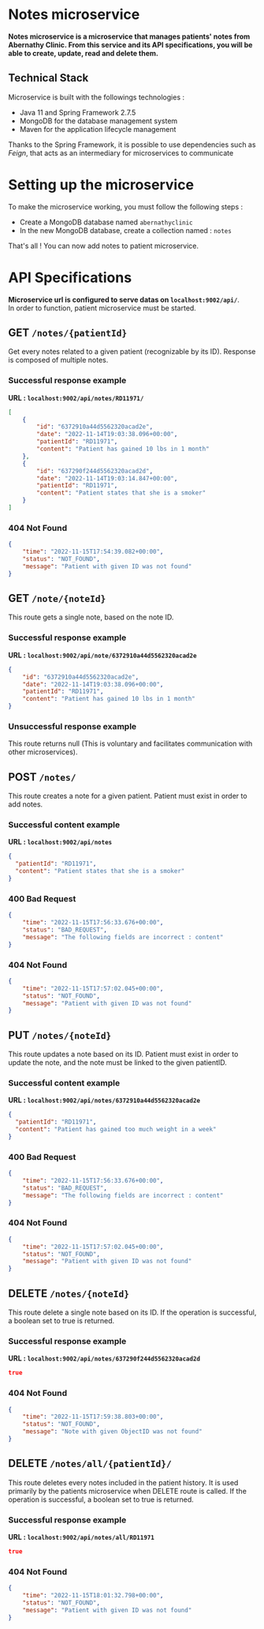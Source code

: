 # Notes microservice
**Notes microservice is a microservice that manages patients' notes from Abernathy Clinic.
From this service and its API specifications, you will be able to create, update, read and delete them.**

## Technical Stack
Microservice is built with the followings technologies :
- Java 11 and Spring Framework 2.7.5
- MongoDB for the database management system
- Maven for the application lifecycle management

Thanks to the Spring Framework, it is possible to use dependencies such as *Feign*, that acts as an intermediary for microservices to communicate

# Setting up the microservice
To make the microservice working, you must follow the following steps :
- Create a MongoDB database named `abernathyclinic`
- In the new MongoDB database, create a collection named : `notes`

That's all ! You can now add notes to patient microservice.

# API Specifications
**Microservice url is configured to serve datas on `localhost:9002/api/`**. <br>
In order to function, patient microservice must be started.

## **GET `/notes/{patientId}`**
Get every notes related to a given patient (recognizable by its ID). Response is composed of multiple notes.

### **Successful response example**
**URL : `localhost:9002/api/notes/RD11971/`**
```json
[
    {
        "id": "6372910a44d5562320acad2e",
        "date": "2022-11-14T19:03:38.096+00:00",
        "patientId": "RD11971",
        "content": "Patient has gained 10 lbs in 1 month"
    },
    {
        "id": "637290f244d5562320acad2d",
        "date": "2022-11-14T19:03:14.847+00:00",
        "patientId": "RD11971",
        "content": "Patient states that she is a smoker"
    }
]
```

### **404 Not Found**
```json
{
    "time": "2022-11-15T17:54:39.082+00:00",
    "status": "NOT_FOUND",
    "message": "Patient with given ID was not found"
}
```

## **GET `/note/{noteId}`**
This route gets a single note, based on the note ID.

### **Successful response example**
**URL : `localhost:9002/api/note/6372910a44d5562320acad2e`**
```json
{
    "id": "6372910a44d5562320acad2e",
    "date": "2022-11-14T19:03:38.096+00:00",
    "patientId": "RD11971",
    "content": "Patient has gained 10 lbs in 1 month"
}
```

### **Unsuccessful response example**
This route returns null (This is voluntary and facilitates communication with other microservices).

## **POST `/notes/`**
This route creates a note for a given patient. Patient must exist in order to add notes.

### **Successful content example**
**URL : `localhost:9002/api/notes`**
```json
{
  "patientId": "RD11971",
  "content": "Patient states that she is a smoker"
}
```

### **400 Bad Request**
```json
{
    "time": "2022-11-15T17:56:33.676+00:00",
    "status": "BAD_REQUEST",
    "message": "The following fields are incorrect : content"
}
```

### **404 Not Found**
```json
{
    "time": "2022-11-15T17:57:02.045+00:00",
    "status": "NOT_FOUND",
    "message": "Patient with given ID was not found"
}
```

## **PUT `/notes/{noteId}`**
This route updates a note based on its ID. Patient must exist in order to update the note, and the note must be linked to the given patientID. <br>

### **Successful content example**
**URL : `localhost:9002/api/notes/6372910a44d5562320acad2e`**
```json
{
  "patientId": "RD11971",
  "content": "Patient has gained too much weight in a week"
}
```

### **400 Bad Request**
```json
{
    "time": "2022-11-15T17:56:33.676+00:00",
    "status": "BAD_REQUEST",
    "message": "The following fields are incorrect : content"
}
```

### **404 Not Found**
```json
{
    "time": "2022-11-15T17:57:02.045+00:00",
    "status": "NOT_FOUND",
    "message": "Patient with given ID was not found"
}
```

## **DELETE `/notes/{noteId}`**
This route delete a single note based on its ID. If the operation is successful, a boolean set to true is returned.

### **Successful response example**
**URL : `localhost:9002/api/notes/637290f244d5562320acad2d`**
```json
true
```

### **404 Not Found**
```json
{
    "time": "2022-11-15T17:59:38.803+00:00",
    "status": "NOT_FOUND",
    "message": "Note with given ObjectID was not found"
}
```

## **DELETE `/notes/all/{patientId}/`**
This route deletes every notes included in the patient history. It is used primarily by the patients microservice when DELETE route is called.
If the operation is successful, a boolean set to true is returned.

### **Successful response example**
**URL : `localhost:9002/api/notes/all/RD11971`**
```json
true
```

### **404 Not Found**
```json
{
    "time": "2022-11-15T18:01:32.798+00:00",
    "status": "NOT_FOUND",
    "message": "Patient with given ID was not found"
}
```